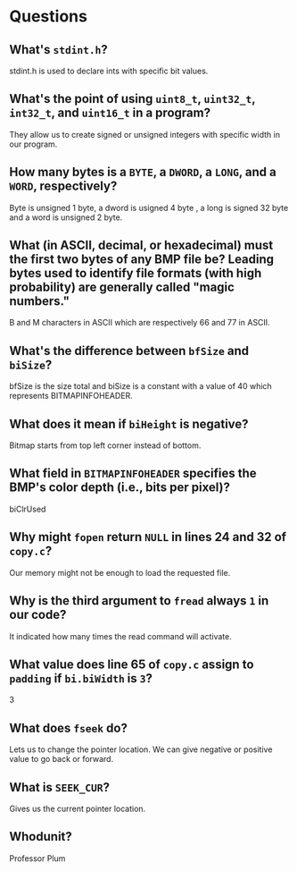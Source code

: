 # Questions

## What's `stdint.h`?

stdint.h is used to declare ints with specific bit values.

## What's the point of using `uint8_t`, `uint32_t`, `int32_t`, and `uint16_t` in a program?

They allow us to create signed or unsigned integers with specific width in our program.

## How many bytes is a `BYTE`, a `DWORD`, a `LONG`, and a `WORD`, respectively?

Byte is unsigned 1 byte, a dword is usigned 4 byte , a long is signed 32 byte and a word is unsigned 2 byte.

## What (in ASCII, decimal, or hexadecimal) must the first two bytes of any BMP file be? Leading bytes used to identify file formats (with high probability) are generally called "magic numbers."

B and M characters in ASCII which are respectively 66 and 77 in ASCII.

## What's the difference between `bfSize` and `biSize`?

bfSize is the size total and biSize is a constant with a value of 40 which represents BITMAPINFOHEADER.

## What does it mean if `biHeight` is negative?

Bitmap starts from top left corner instead of bottom.

## What field in `BITMAPINFOHEADER` specifies the BMP's color depth (i.e., bits per pixel)?

biClrUsed

## Why might `fopen` return `NULL` in lines 24 and 32 of `copy.c`?

Our memory might not be enough to load the requested file.

## Why is the third argument to `fread` always `1` in our code?

It indicated how many times the read command will activate.

## What value does line 65 of `copy.c` assign to `padding` if `bi.biWidth` is `3`?

3

## What does `fseek` do?

Lets us to change the pointer location. We can give negative or positive value to go back or forward.

## What is `SEEK_CUR`?

Gives us the current pointer location.

## Whodunit?

Professor Plum
